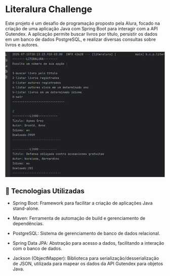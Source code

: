 # Literalura Challenge
Este projeto é um desafio de programação proposto
pela Alura, focado na criação de uma aplicação Java 
com Spring Boot para interagir com a API Gutendex. 
A aplicação permite buscar livros por título, 
persistir os dados em um banco de dados PostgreSQL, e realizar diversas consultas sobre livros e autores.


![print-challenge-literalura.png](print-challenge-literalura.png)

## 🚀 Tecnologias Utilizadas
* Spring Boot: Framework para facilitar a criação de aplicações Java stand-alone.

* Maven: Ferramenta de automação de build e gerenciamento de dependências.

* PostgreSQL: Sistema de gerenciamento de banco de dados relacional.

* Spring Data JPA: Abstração para acesso a dados, facilitando a interação com o banco de dados.

* Jackson (ObjectMapper): Biblioteca para serialização/desserialização de JSON, utilizada para mapear os dados da API Gutendex para objetos Java.

